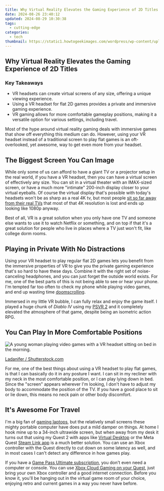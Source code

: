 ```yaml
---
title: Why Virtual Reality Elevates the Gaming Experience of 2D Titles
date: 2024-08-26 23:40:12
updated: 2024-08-29 10:30:38
tags:
  - cutting-edge
categories:
  - tech
thumbnail: https://static1.howtogeekimages.com/wordpress/wp-content/uploads/2024/07/a-man-wearing-a-vr-headset-holding-a-game-controller-smiling.jpg
---
```


## Why Virtual Reality Elevates the Gaming Experience of 2D Titles

### Key Takeaways

* VR headsets can create virtual screens of any size, offering a unique viewing experience.
* Using a VR headset for flat 2D games provides a private and immersive gaming experience.
* VR gaming allows for more comfortable gameplay positions, making it a versatile option for various settings, including travel.

 Most of the hype around virtual reality gaming deals with immersive games that show off everything this medium can do. However, using your VR headset instead of a traditional screen to play flat games is an oft-overlooked, yet awesome, way to get even more from your headset.

##  The Biggest Screen You Can Image

 While only some of us can afford to have a giant TV or a projector setup in the real world, if you have a VR headset, then you can have a virtual screen of effectively any size. You can sit in a virtual theater with an IMAX-sized screen, or have a much more "intimate" 200-inch display closer to your virtual eyeballs. Of course the virtual display that's possible with today's headsets won't be as sharp as a real 4K tv, but most people [sit so far away from their real TVs](https://android-location-track.techidaily.com/in-2024-top-5-car-locator-apps-for-samsung-galaxy-a05s-drfone-by-drfone-virtual-android/) that most of that 4K resolution is lost and ends up looking like 1080p anyway.

 Best of all, VR is a great solution when you only have one TV and someone else wants to use it to watch Netflix or something, and on top if that it's a great solution for people who live in places where a TV just won't fit, like college dorm rooms.

##  Playing in Private With No Distractions

 Using your VR headset to play regular flat 2D games lets you benefit from the immersive properties of VR to give you the private gaming experience that's so hard to have these days. Combine it with the right set of noise-canceling headphones, and you can just forget the outside world exists. For me, one of the best parts of this is not being able to see or hear your phone. I'm tempted far too often to check my phone while playing video games, and end up wasting time [doomscrolling](https://vimeo-videos.techidaily.com/updated-unleashing-video-potential-steps-to-become-a-staff-pick-favorite-for-2024/).

 Immersed in my little VR bubble, I can fully relax and enjoy the game itself. I played a huge chunk of _Diablo IV_ using my [PSVR 2](https://youtube-tips.techidaily.com/24-achieving-financial-gain-with-youtube-shorts-essentials-opportunities-and-earning-prospects/) and it completely elevated the atmosphere of that game, despite being an isometric action RPG.

##  You Can Play In More Comfortable Positions

![A young woman playing video games with a VR headset sitting on bed in the morning.](https://static1.howtogeekimages.com/wordpress/wp-content/uploads/2024/07/a-young-woman-playing-video-games-with-a-vr-headset-sitting-on-bed-in-the-morning.jpg) 

[Ladanifer / Shutterstock.com](https://www.shutterstock.com/image-photo/african-young-woman-playing-video-games-2372265639)

 For me, one of the best things about using a VR headset to play flat games, is that I can basically do it in any posture I want. I can sit in my recliner with my neck in the most comfortable position, or I can play lying down in bed. Since the "screen" appears wherever I'm looking, I don't have to adjust my body to accommodate the position of the TV. If you have a good place to sit or lie down, this means no neck pain or other body discomfort.

##  It's Awesome For Travel

 I'm a big fan of [gaming laptops](https://facebook-video-content.techidaily.com/updated-2024-approved-fb-content-design-the-right-orientation-for-your-videos/), but the relatively small screens these mighty portable computer have does put a mild damper on things. At home I hook mine up to a 34-inch ultrawide screen, but when away from my desk it turns out that using my Quest 2 with apps like [Virtual Desktop](https://www.meta.com/experiences/2017050365004772/) or the Meta Quest [Steam Link app](https://www.meta.com/experiences/5841245619310585/) is a much better solution. You can use an Xbox controller with the Quest directly to cut down on some latency as well, and in most cases I can't detect any difference in how games play.

 If you have a [Game Pass Ultimate subscription](https://howto.techidaily.com/tecno-pova-5-pro-camera-not-working-unexpected-error-fix-it-now-drfone-by-drfone-fix-android-problems-fix-android-problems/), you don't even need a computer or console. You can use [Xbox Cloud Gaming on your Quest](https://www.meta.com/help/quest/articles/in-vr-experiences/oculus-apps/xbox-cloud-gaming/), just bring your own Xbox controller and a good internet connection. Before you know it, you'll be hanging out in the virtual game room of your choice, enjoying retro and current games in a way you never have before.

<ins class="adsbygoogle"
     style="display:block"
     data-ad-format="autorelaxed"
     data-ad-client="ca-pub-7571918770474297"
     data-ad-slot="1223367746"></ins>



<ins class="adsbygoogle"
     style="display:block"
     data-ad-client="ca-pub-7571918770474297"
     data-ad-slot="8358498916"
     data-ad-format="auto"
     data-full-width-responsive="true"></ins>
